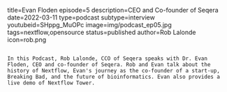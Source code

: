 title=Evan Floden
episode=5
description=CEO and Co-founder of Seqera
date=2022-03-11
type=podcast
subtype=interview
youtubeid=SHppg_MuOPc
image=img/podcast_ep05.jpg
tags=nextflow,opensource
status=published
author=Rob Lalonde
icon=rob.png
~~~~~~

In this Podcast, Rob Lalonde, CCO of Seqera speaks with Dr. Evan Floden, CEO and co-founder of Seqera. Rob and Evan talk about the history of Nextflow, Evan's journey as the co-founder of a start-up, Breaking Bad, and the future of bioinformatics. Evan also provides a live demo of Nextflow Tower.
